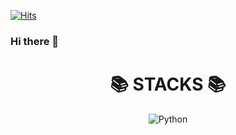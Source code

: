 [![Hits](https://hits.seeyoufarm.com/api/count/incr/badge.svg?url=https%3A%2F%2Fgithub.com%2FDaw-ny&count_bg=%2379C83D&title_bg=%23555555&icon=&icon_color=%23E7E7E7&title=hits&edge_flat=false)](https://hits.seeyoufarm.com)

### Hi there 👋

<!--
**Daw-ny/Daw-ny** is a ✨ _special_ ✨ repository because its `README.md` (this file) appears on your GitHub profile.

Here are some ideas to get you started:

- 🔭 I’m currently working on ...
- 🌱 I’m currently learning ...
- 👯 I’m looking to collaborate on ...
- 🤔 I’m looking for help with ...
- 💬 Ask me about ...
- 📫 How to reach me: ...
- 😄 Pronouns: ...
- ⚡ Fun fact: ...
-->
<div align=center><h1>📚 STACKS 📚</h1></div>


<div align=center> 
  <img alt="Python" src ="https://img.shields.io/badge/Python-3776AB.svg?&style=plastic&logo=Python&logoColor=white"/>
</div>
